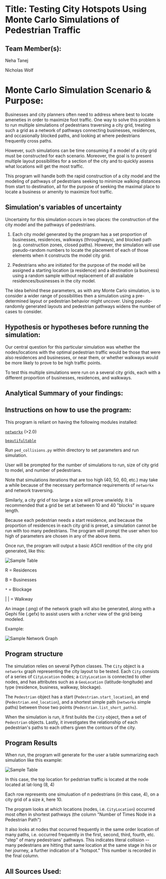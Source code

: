 # Title: Testing City Hotspots Using Monte Carlo Simulations of Pedestrian Traffic

## Team Member(s):

Neha Tanej

Nicholas Wolf

# Monte Carlo Simulation Scenario & Purpose:

Businesses and city planners often need to address where best to locate ameneties in order to maximize foot traffic. One way to solve this problem is to run multiple simulations of pedestrians traversing a city grid, treating such a grid as a network of pathways connecting businesses, residences, and occasionally blocked paths, and looking at where pedestrians frequently cross paths.

However, such simulations can be time consuming if a model of a city grid must be constructed for each scenario. Moreover, the goal is to present multiple layout possibilities for a section of the city and to quickly assess what locations will get the most traffic.

This program will handle both the rapid construction of a city model and the modeling of pathways of pedestrians seeking to minimize walking distances from start to destination, all for the purpose of seeking the maximal place to locate a business or amenity to maximize foot traffic.



## Simulation's variables of uncertainty

Uncertainty for this simulation occurs in two places: the construction of the city model and the pathways of pedestrians.

 1. Each city model generated by the program has a set proportion of businesses, residences, walkways (throughways), and blocked path (e.g. construction zones, closed paths). However, the simulation will use pseudo-random numbers to locate the placement of each of those elements when it constructs the model city grid.

 2. Pedestrians who are initiated for the purpose of the model will be assigned a starting location (a residence) and a destination (a business) using a random sample without replacement of all available residences/businesses in the city model.

The idea behind these parameters, as with any Monte Carlo simulation, is to consider a wider range of possibilities then a simulation using a pre-determined layout or pedestrian behavior might uncover. Using pseudo-randomly generated layouts and pedestrian pathways widens the number of cases to consider.


## Hypothesis or hypotheses before running the simulation:

Our central question for this particular simulation was whether the nodes/locations with the optimal pedestrian traffic would be those that were also residences and businesses, or near them, or whether walkways would be more likely to prove to be high traffic points.

To test this multiple simulations were run on a several city grids, each with a different proportion of businesses, residences, and walkways.

## Analytical Summary of your findings:



## Instructions on how to use the program:

This program is reliant on having the following modules installed:

[```networkx```](https://networkx.github.io/documentation/latest/install.html) (>2.0)

[```beautifultable```](https://pypi.org/project/beautifultable/)

Run `ped_collisions.py` within directory to set parameters and run simulation.

User will be prompted for the number of simulations to run, size of city grid to model, and number of pedestrians.

Note that simulations iterations that are too high (40, 50, 60, etc.) may take a while because of the necessary performance requirements of `networkx` and network traversing.

Similarly, a city grid of too large a size will prove unwieldy. It is recommended that a grid be set at between 10 and 40 "blocks" in square length.

Because each pedestrian needs a start residence, and because the proportion of residences in each city grid is preset, a simulation cannot be run with too many pedestrians. The program will prompt the user when too high of parameters are chosen in any of the above items.

Once run, the program will output a basic ASCII rendition of the city grid generated, like this:

![Sample Table](https://github.com/nmwolf/Final_Project/blob/master/imgs/sample-city-grid.png)

R = Residences

B = Businesses

`*` = Blockage

| | = Walkway

An image (.png) of the network graph will also be generated, along with a Gephi file (.gefx) to assist users with a richer view of the grid being modeled.

Example:

![Sample Network Graph](https://github.com/nmwolf/Final_Project/blob/master/imgs/network-image-example.png)

## Program structure

The simulation relies on several Python classes. The `City` object is a `networkx` graph representing the city layout to be tested. Each `City` consists of a series of `CityLocation` nodes; a `CityLocation` is connected to other nodes, and has attributes such as a `GeoLocation` (latitude-longitude) and type (residence, business, walkway, blockage).

The `Pedestrian` object has a start (`Pedestrian.start_location`), an end (`Pedestrian.end_location`), and a shortest simple path (`networkx` simple paths) between those two points (`Pedestrian.list_short_paths`).

When the simulation is run, it first builds the `City` object, then a set of `Pedestrian` objects. Lastly, it investigates the relationship of each pedestrian's paths to each others given the contours of the city.


## Program Results

When run, the program will generate for the user a table summarizing each simulation like this example:

![Sample Table](https://github.com/nmwolf/Final_Project/blob/master/imgs/sample-results.png)


In this case, the top location for pedstrian traffic is located at the node located at lat-long (8, 4)

Each row represents one simuluation of *n* pedestrians (in this case, 4), on a city grid of a size *k*, here 10.

The program looks at which locations (nodes, i.e. `CityLocation`) occurred most often in shortest pathways (the column "Number of Times Node in a Pedestrian Path")

It also looks at nodes that occurred frequently in the same order location of many paths, i.e. occurred frequently in the first, second, third, fourth, etc. "step" of many pedestrians' pathways. This indicates literal collision -- many pedestrians are hitting that same location at the same stage in his or her journey, a further indication of a "hotspot." This number is recorded in the final column.


## All Sources Used:

